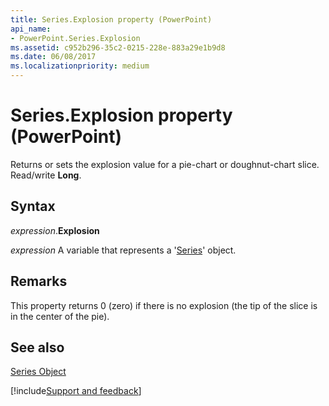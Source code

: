 ```yaml
---
title: Series.Explosion property (PowerPoint)
api_name:
- PowerPoint.Series.Explosion
ms.assetid: c952b296-35c2-0215-228e-883a29e1b9d8
ms.date: 06/08/2017
ms.localizationpriority: medium
---
```



# Series.Explosion property (PowerPoint)

Returns or sets the explosion value for a pie-chart or doughnut-chart slice. Read/write **Long**.


## Syntax

_expression_.**Explosion**

_expression_ A variable that represents a '[Series](PowerPoint.Series.md)' object.


## Remarks

This property returns 0 (zero) if there is no explosion (the tip of the slice is in the center of the pie). 


## See also


[Series Object](PowerPoint.Series.md)

[!include[Support and feedback](~/includes/feedback-boilerplate.md)]